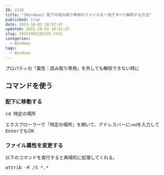 ```yaml
---
ID: 2136
title: "[Windows] 配下の読み取り専用のファイルを一括ですべて解除する方法"
published: true
date: 2015-10-02 18:52:47
updated: 2015-10-02 18:52:47
slug: 20151002185247.html
categories:
  - Windows
tags:
  - Windows
---
```


プロパティの「属性：読み取り専用」を外しても解除できない時に

<!--more-->
<h2>コマンドを使う</h2>
<h3>配下に移動する</h3>
<pre class="cmd">cd 特定の場所</pre>
エクスプローラーで「特定の場所」を開いて、アドレスバーに<code>cmd</code>を入力して<kbd>Enter</kbd>でもOK

<h3>ファイル属性を変更する</h3>
以下のコマンドを実行すると再帰的に処理してくれる。
<pre class="cmd">attrib -R /S *.*</pre>
